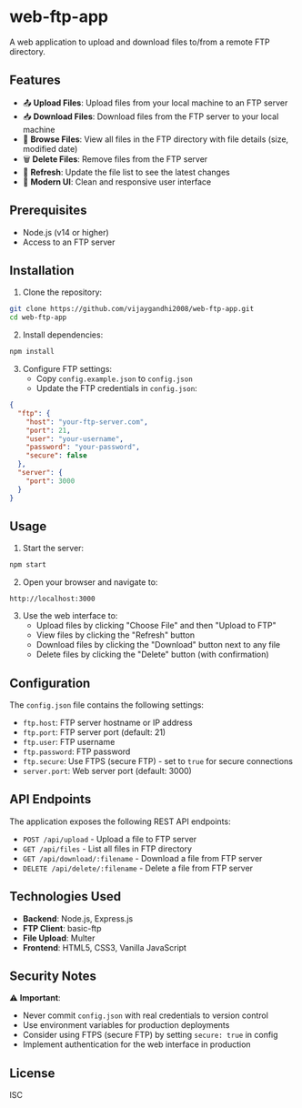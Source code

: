 # web-ftp-app

A web application to upload and download files to/from a remote FTP directory.

## Features

- 📤 **Upload Files**: Upload files from your local machine to an FTP server
- 📥 **Download Files**: Download files from the FTP server to your local machine
- 📁 **Browse Files**: View all files in the FTP directory with file details (size, modified date)
- 🗑️ **Delete Files**: Remove files from the FTP server
- 🔄 **Refresh**: Update the file list to see the latest changes
- 💅 **Modern UI**: Clean and responsive user interface

## Prerequisites

- Node.js (v14 or higher)
- Access to an FTP server

## Installation

1. Clone the repository:
```bash
git clone https://github.com/vijaygandhi2008/web-ftp-app.git
cd web-ftp-app
```

2. Install dependencies:
```bash
npm install
```

3. Configure FTP settings:
   - Copy `config.example.json` to `config.json`
   - Update the FTP credentials in `config.json`:
```json
{
  "ftp": {
    "host": "your-ftp-server.com",
    "port": 21,
    "user": "your-username",
    "password": "your-password",
    "secure": false
  },
  "server": {
    "port": 3000
  }
}
```

## Usage

1. Start the server:
```bash
npm start
```

2. Open your browser and navigate to:
```
http://localhost:3000
```

3. Use the web interface to:
   - Upload files by clicking "Choose File" and then "Upload to FTP"
   - View files by clicking the "Refresh" button
   - Download files by clicking the "Download" button next to any file
   - Delete files by clicking the "Delete" button (with confirmation)

## Configuration

The `config.json` file contains the following settings:

- `ftp.host`: FTP server hostname or IP address
- `ftp.port`: FTP server port (default: 21)
- `ftp.user`: FTP username
- `ftp.password`: FTP password
- `ftp.secure`: Use FTPS (secure FTP) - set to `true` for secure connections
- `server.port`: Web server port (default: 3000)

## API Endpoints

The application exposes the following REST API endpoints:

- `POST /api/upload` - Upload a file to FTP server
- `GET /api/files` - List all files in FTP directory
- `GET /api/download/:filename` - Download a file from FTP server
- `DELETE /api/delete/:filename` - Delete a file from FTP server

## Technologies Used

- **Backend**: Node.js, Express.js
- **FTP Client**: basic-ftp
- **File Upload**: Multer
- **Frontend**: HTML5, CSS3, Vanilla JavaScript

## Security Notes

⚠️ **Important**: 
- Never commit `config.json` with real credentials to version control
- Use environment variables for production deployments
- Consider using FTPS (secure FTP) by setting `secure: true` in config
- Implement authentication for the web interface in production

## License

ISC